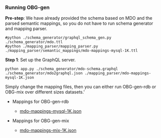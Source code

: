 ### Running OBG-gen 

**Pre-step**: We have already provided the schema based on MDO and the parsed semantic mappings, so you do not have to run schema generator and mapping parser.

	#python ./schema_generator/graphql_schema_gen.py ./schema_generator/mdo.ttl
	#python ./mapping_parser/mapping_parser.py ./mapping_parser/semantic_mappings/mdo-mappings-mysql-1K.ttl

**Step 1**: Set up the GraphQL server.

[//]: # "export FLASK_ENV=development"

    python app.py ./schema_generator/mdo-schema.graphql ./schema_generator/mdo2graphql.json ./mapping_parser/mdo-mappings-mysql-1K.json 

Simply change the mapping files, then you can either run OBG-gen-rdb or OBG-mix over different sizes datasets.'

* Mappings for OBG-gen-rdb
	* [mdo-mappings-mysql-1K.json](../../../mapping_parser/mdo-mappings-mysql-1K.json)

* Mappings for OBG-gen-mix
	* [mdo-mappings-mix-1K.json](../../../mapping_parser/mdo-mappings-mix-1K.json)